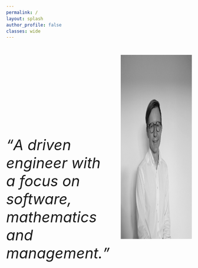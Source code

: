 ```yaml
---
permalink: /
layout: splash
author_profile: false
classes: wide
---
```

<div style="display: flex; margin-top:40px;">
  <div style="flex: 1;font-size: 34px; margin-top:180px; padding-right:30px;">
    <p style="font-size: 40px; font-style:italic;"><q>A driven engineer with a focus on software, mathematics and management.</q></p> 
  </div>
  <div style="flex: 1;">    
    <img src="assets/images/IMG_4241 2.jpeg" style="width:100%; height:500px; padding:-400px 0 0 -100px;">
  </div>
</div>

